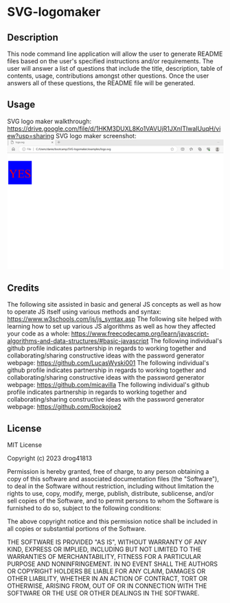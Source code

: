 # SVG-logomaker

## Description

This node command line application will allow the user to generate README files based on the user's specified instructions and/or requirements. The user will answer a list of questions that include the title, description, table of contents, usage, contributions amongst other questions. Once the user answers all of these questions, the README file will be generated. 

## Usage
SVG logo maker walkthrough: https://drive.google.com/file/d/1HKM3DUXL8Ko1VAVUjR1JXnITlwaIUuqH/view?usp=sharing
SVG logo maker screenshot: ![Alt text](logo.png)


## Credits
The following site assisted in basic and general JS concepts as well as how to operate JS itself using various methods and syntax: https://www.w3schools.com/js/js_syntax.asp
The following site helped with learning how to set up various JS algorithms as well as how they affected your code as a whole: https://www.freecodecamp.org/learn/javascript-algorithms-and-data-structures/#basic-javascript
The following individual's github profile indicates partnership in regards to working together and collaborating/sharing constructive ideas with the password generator webpage: https://github.com/LucasWyski001
The following individual's github profile indicates partnership in regards to working together and collaborating/sharing constructive ideas with the password generator webpage: https://github.com/micavilla
The following individual's github profile indicates partnership in regards to working together and collaborating/sharing constructive ideas with the password generator webpage: https://github.com/Rockojoe2


## License
MIT License

Copyright (c) 2023 drog41813

Permission is hereby granted, free of charge, to any person obtaining a copy
of this software and associated documentation files (the "Software"), to deal
in the Software without restriction, including without limitation the rights
to use, copy, modify, merge, publish, distribute, sublicense, and/or sell
copies of the Software, and to permit persons to whom the Software is
furnished to do so, subject to the following conditions:

The above copyright notice and this permission notice shall be included in all
copies or substantial portions of the Software.

THE SOFTWARE IS PROVIDED "AS IS", WITHOUT WARRANTY OF ANY KIND, EXPRESS OR
IMPLIED, INCLUDING BUT NOT LIMITED TO THE WARRANTIES OF MERCHANTABILITY,
FITNESS FOR A PARTICULAR PURPOSE AND NONINFRINGEMENT. IN NO EVENT SHALL THE
AUTHORS OR COPYRIGHT HOLDERS BE LIABLE FOR ANY CLAIM, DAMAGES OR OTHER
LIABILITY, WHETHER IN AN ACTION OF CONTRACT, TORT OR OTHERWISE, ARISING FROM,
OUT OF OR IN CONNECTION WITH THE SOFTWARE OR THE USE OR OTHER DEALINGS IN THE
SOFTWARE.